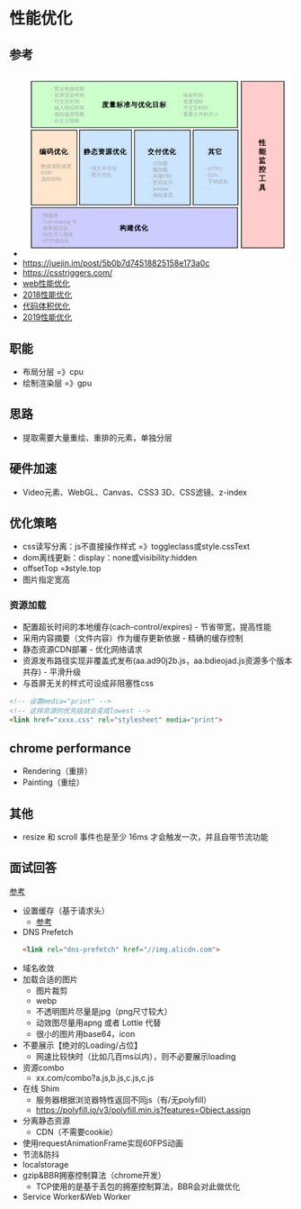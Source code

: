 # 性能优化

## 参考
- ![性能优化](性能优化.jpeg)
- https://juejin.im/post/5b0b7d74518825158e173a0c
- https://csstriggers.com/
- [web性能优化](https://mp.weixin.qq.com/s?__biz=MzA5NzkwNDk3MQ==&mid=2650587679&idx=1&sn=9698007b09525696896d4cbf135d1ede&scene=21#wechat_redirect)
- [2018性能优化](https://mp.weixin.qq.com/s/Ngj1bVkXRsXx0Ke6EdWkCg)
- [代码体积优化](https://mp.weixin.qq.com/s/1UowJDccbK8FI-VH8S90_Q)
- [2019性能优化](https://github.com/xitu/gold-miner/blob/master/TODO1/front-end-performance-checklist-2019-pdf-pages-1.md)

## 职能
- 布局分层 =》cpu
- 绘制渲染层 =》gpu

## 思路
- 提取需要大量重绘、重排的元素，单独分层

## 硬件加速
- Video元素、WebGL、Canvas、CSS3 3D、CSS滤镜、z-index

## 优化策略
- css读写分离：js不直接操作样式 =》toggleclass或style.cssText
- dom离线更新：display：none或visibility:hidden
- offsetTop =》style.top
- 图片指定宽高

### 资源加载
- 配置超长时间的本地缓存(cach-control/expires) - 节省带宽，提高性能
- 采用内容摘要（文件内容）作为缓存更新依据  - 精确的缓存控制
- 静态资源CDN部署 - 优化网络请求
- 资源发布路径实现非覆盖式发布(aa.ad90j2b.js，aa.bdieojad.js资源多个版本共存) - 平滑升级
- 与首屏无关的样式可设成非阻塞性css
```html
<!-- 设置media="print" -->
<!-- 这样资源的优先级就会变成lowest -->
<link href="xxxx.css" rel="stylesheet" media="print">
```

## chrome performance
- Rendering（重排）
- Painting（重绘）

## 其他
- resize 和 scroll 事件也是至少 16ms 才会触发一次，并且自带节流功能

## 面试回答
[参考](https://github.com/rccoder/blog/issues/34)

- 设置缓存（基于请求头）
  * [参考](./页面过程与浏览器缓存.md#缓存分类)
- DNS Prefetch
  ```html
  <link rel="dns-prefetch" href="//img.alicdn.com">
  ```
- 域名收敛
- 加载合适的图片
  * 图片裁剪
  * webp
  * 不透明图片尽量是jpg（png尺寸较大）
  * 动效图尽量用apng 或者 Lottie 代替
  * 很小的图片用base64，icon
- 不要展示【绝对的Loading/占位】
  * 网速比较快时（比如几百ms以内），则不必要展示loading
- 资源combo
  * xx.com/combo?a.js,b.js,c.js,c.js
- 在线 Shim
  * 服务器根据浏览器特性返回不同js（有/无polyfill）
  * https://polyfill.io/v3/polyfill.min.js?features=Object.assign
- 分离静态资源
  * CDN（不需要cookie）
- 使用requestAnimationFrame实现60FPS动画
- 节流&防抖
- localstorage
- gzip&BBR拥塞控制算法（chrome开发）
  * TCP使用的是基于丢包的拥塞控制算法，BBR会对此做优化
- Service Worker&Web Worker


